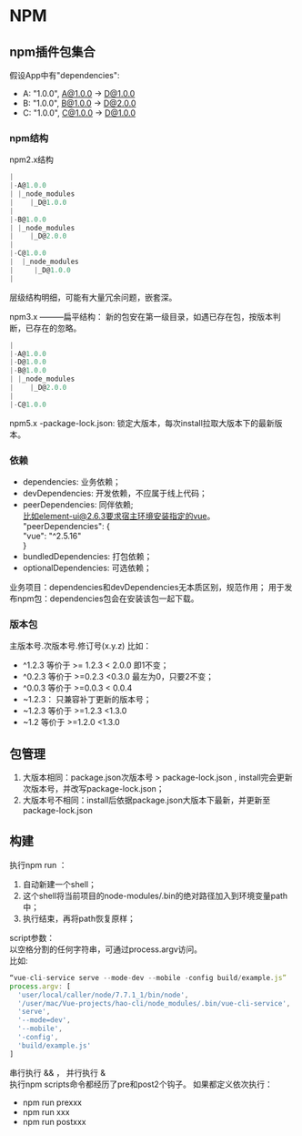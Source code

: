 # NPM
## npm插件包集合
假设App中有"dependencies": 
* A: "1.0.0", A@1.0.0 -> D@1.0.0
* B: "1.0.0", B@1.0.0 -> D@2.0.0
* C: "1.0.0", C@1.0.0 -> D@1.0.0

### npm结构
npm2.x结构
```js
|
|-A@1.0.0
| |_node_modules
|    |_D@1.0.0
|
|-B@1.0.0
| |_node_modules
|    |_D@2.0.0
|
|-C@1.0.0
|  |_node_modules
|     |_D@1.0.0
|
```
层级结构明细，可能有大量冗余问题，嵌套深。

npm3.x ———扁平结构：
新的包安在第一级目录，如遇已存在包，按版本判断，已存在的忽略。
```js
|
|-A@1.0.0
|-D@1.0.0
|-B@1.0.0
| |_node_modules
|    |_D@2.0.0
|
|-C@1.0.0 
```

npm5.x -package-lock.json: 锁定大版本，每次install拉取大版本下的最新版本。

### 依赖

* dependencies: 业务依赖； 
* devDependencies: 开发依赖，不应属于线上代码；
* peerDependencies: 同伴依赖;  
比如element-ui@2.6.3要求宿主环境安装指定的vue。
"peerDependencies": {  
  "vue": "^2.5.16"  
}
* bundledDependencies: 打包依赖；
* optionalDependencies: 可选依赖；

业务项目：dependencies和devDependencies无本质区别，规范作用；
用于发布npm包：dependencies包会在安装该包一起下载。

### 版本包
主版本号.次版本号.修订号(x.y.z)
比如：
* ^1.2.3  等价于  >= 1.2.3 < 2.0.0 即1不变；
* ^0.2.3 等价于 >=0.2.3 <0.3.0 最左为0，只要2不变；
* ^0.0.3 等价于 >=0.0.3 < 0.0.4 
* ~1.2.3： 只兼容补丁更新的版本号；
* ~1.2.3 等价于 >=1.2.3 <1.3.0
* ~1.2 等价于 >=1.2.0 <1.3.0


## 包管理
1. 大版本相同：package.json次版本号 > package-lock.json , install完会更新次版本号，并改写package-lock.json；
2. 大版本号不相同：install后依据package.json大版本下最新，并更新至package-lock.json


## 构建
执行npm run ：
1. 自动新建一个shell；
2. 这个shell将当前项目的node-modules/.bin的绝对路径加入到环境变量path中；
3. 执行结束，再将path恢复原样；

script参数：   
以空格分割的任何字符串，可通过process.argv访问。  
比如:
```js
“vue-cli-service serve --mode-dev --mobile -config build/example.js”
process.argv: [
  'user/local/caller/node/7.7.1_1/bin/node',
  '/user/mac/Vue-projects/hao-cli/node_modules/.bin/vue-cli-service',
  'serve',
  '--mode=dev',
  '--mobile',
  '-config',
  'build/example.js'
]
```
串行执行 && ， 并行执行 &  
执行npm scripts命令都经历了pre和post2个钩子。
如果都定义依次执行：
* npm run prexxx
* npm run xxx
* npm run postxxx
